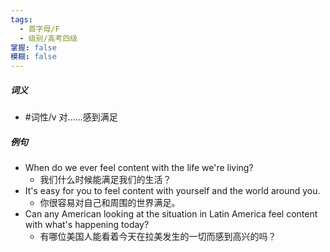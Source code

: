 ```yaml
---
tags:
  - 首字母/F
  - 级别/高考四级
掌握: false
模糊: false
---
```

##### 词义
- #词性/v  对……感到满足
##### 例句
- When do we ever feel content with the life we're living?
	- 我们什么时候能满足我们的生活？
- It's easy for you to feel content with yourself and the world around you.
	- 你很容易对自己和周围的世界满足。
- Can any American looking at the situation in Latin America feel content with what's happening today?
	- 有哪位美国人能看着今天在拉美发生的一切而感到高兴的吗？
